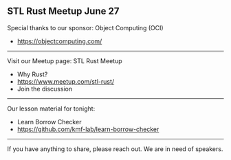 STL Rust Meetup June 27
---
Special thanks to our sponsor:
Object Computing (OCI) 
* https://objectcomputing.com/
---
Visit our Meetup page:
STL Rust Meetup 
* Why Rust?
* https://www.meetup.com/stl-rust/
* Join the discussion
---
Our lesson material for tonight:
* Learn Borrow Checker 
* https://github.com/kmf-lab/learn-borrow-checker
---
If you have anything to share, please reach out. We are in need of speakers.
